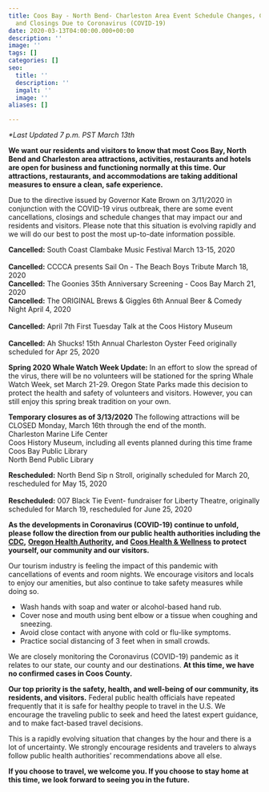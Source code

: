 ```yaml
---
title: Coos Bay - North Bend- Charleston Area Event Schedule Changes, Cancellations
  and Closings Due to Coronavirus (COVID-19)
date: 2020-03-13T04:00:00.000+00:00
description: ''
image: ''
tags: []
categories: []
seo:
  title: ''
  description: ''
  imgalt: ''
  image: ''
aliases: []

---
```

_*Last Updated 7 p.m. PST March 13th_

**We want our residents and visitors to know that most Coos Bay, North Bend and Charleston area attractions, activities, restaurants and hotels are open for business and functioning normally at this time. Our attractions, restaurants, and accommodations are taking additional measures to ensure a clean, safe experience.**

Due to the directive issued by Governor Kate Brown on 3/11/2020 in conjunction with the COVID-19 virus outbreak, there are some event cancellations, closings and schedule changes that may impact our and residents and visitors. Please note that this situation is evolving rapidly and we will do our best to post the most up-to-date information possible.

**Cancelled:** South Coast Clambake Music Festival March 13-15, 2020<br>   
**Cancelled:** CCCCA presents Sail On - The Beach Boys Tribute March 18, 2020<br> **Cancelled:** The Goonies 35th Anniversary Screening - Coos Bay March 21, 2020<br> **Cancelled:** The ORIGINAL Brews & Giggles 6th Annual Beer & Comedy Night April 4, 2020<br>   
**Cancelled:** April 7th First Tuesday Talk at the Coos History Museum<br>   
**Cancelled:** Ah Shucks! 15th Annual Charleston Oyster Feed originally scheduled for Apr 25, 2020<br>

**Spring 2020 Whale Watch Week Update:** In an effort to slow the spread of the virus, there will be no volunteers will be stationed for the spring Whale Watch Week, set March 21-29. Oregon State Parks made this decision to protect the health and safety of volunteers and visitors. However, you can still enjoy this spring break tradition on your own.

**Temporary closures as of 3/13/2020**
The following attractions will be CLOSED Monday, March 16th through the end of the month.<br>
Charleston Marine Life Center  
Coos History Museum, including all events planned during this time frame  
Coos Bay Public Library  
North Bend Public Library

**Rescheduled:** North Bend Sip n Stroll, originally scheduled for March 20, rescheduled for May 15, 2020<br>   
**Rescheduled:** 007 Black Tie Event- fundraiser for Liberty Theatre, originally scheduled for March 19, rescheduled for June 25, 2020

**As the developments in Coronavirus (COVID-19) continue to unfold, please follow the direction from our public health authorities including the** [**CDC**](https://www.cdc.gov/coronavirus/2019-ncov/index.html)**,** [**Oregon Health Authority**](https://www.oregon.gov/oha/pages/index.aspx)**, and** [**Coos Health & Wellness**](https://cooshealthandwellness.org/) **to protect yourself, our community and our visitors.**

Our tourism industry is feeling the impact of this pandemic with cancellations of events and room nights. We encourage visitors and locals to enjoy our amenities, but also continue to take safety measures while doing so.

* Wash hands with soap and water or alcohol-based hand rub.
* Cover nose and mouth using bent elbow or a tissue when coughing and sneezing.
* Avoid close contact with anyone with cold or flu-like symptoms.
* Practice social distancing of 3 feet when in small crowds.

We are closely monitoring the Coronavirus (COVID-19) pandemic as it relates to our state, our county and our destinations. **At this time, we have no confirmed cases in Coos County.**

**Our top priority is the safety, health, and well-being of our community, its residents, and visitors.** Federal public health officials have repeated frequently that it is safe for healthy people to travel in the U.S. We encourage the traveling public to seek and heed the latest expert guidance, and to make fact-based travel decisions.

This is a rapidly evolving situation that changes by the hour and there is a lot of uncertainty. We strongly encourage residents and travelers to always follow public health authorities’ recommendations above all else.

**If you choose to travel, we welcome you. If you choose to stay home at this time, we look forward to seeing you in the future.**
